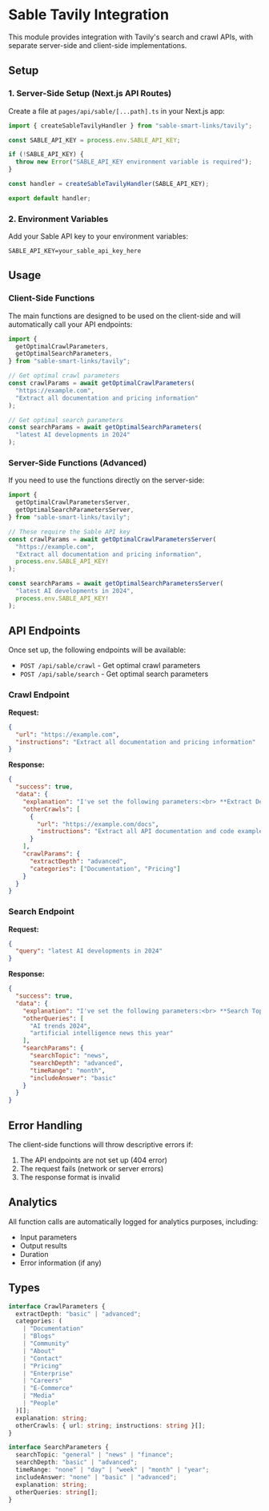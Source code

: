 # Sable Tavily Integration

This module provides integration with Tavily's search and crawl APIs, with separate server-side and client-side implementations.

## Setup

### 1. Server-Side Setup (Next.js API Routes)

Create a file at `pages/api/sable/[...path].ts` in your Next.js app:

```typescript
import { createSableTavilyHandler } from "sable-smart-links/tavily";

const SABLE_API_KEY = process.env.SABLE_API_KEY;

if (!SABLE_API_KEY) {
  throw new Error("SABLE_API_KEY environment variable is required");
}

const handler = createSableTavilyHandler(SABLE_API_KEY);

export default handler;
```

### 2. Environment Variables

Add your Sable API key to your environment variables:

```env
SABLE_API_KEY=your_sable_api_key_here
```

## Usage

### Client-Side Functions

The main functions are designed to be used on the client-side and will automatically call your API endpoints:

```typescript
import {
  getOptimalCrawlParameters,
  getOptimalSearchParameters,
} from "sable-smart-links/tavily";

// Get optimal crawl parameters
const crawlParams = await getOptimalCrawlParameters(
  "https://example.com",
  "Extract all documentation and pricing information"
);

// Get optimal search parameters
const searchParams = await getOptimalSearchParameters(
  "latest AI developments in 2024"
);
```

### Server-Side Functions (Advanced)

If you need to use the functions directly on the server-side:

```typescript
import {
  getOptimalCrawlParametersServer,
  getOptimalSearchParametersServer,
} from "sable-smart-links/tavily";

// These require the Sable API key
const crawlParams = await getOptimalCrawlParametersServer(
  "https://example.com",
  "Extract all documentation and pricing information",
  process.env.SABLE_API_KEY!
);

const searchParams = await getOptimalSearchParametersServer(
  "latest AI developments in 2024",
  process.env.SABLE_API_KEY!
);
```

## API Endpoints

Once set up, the following endpoints will be available:

- `POST /api/sable/crawl` - Get optimal crawl parameters
- `POST /api/sable/search` - Get optimal search parameters

### Crawl Endpoint

**Request:**

```json
{
  "url": "https://example.com",
  "instructions": "Extract all documentation and pricing information"
}
```

**Response:**

```json
{
  "success": true,
  "data": {
    "explanation": "I've set the following parameters:<br> **Extract Depth is advanced** — Complex documentation site.<br> **Categories include Documentation** — Technical content focus.",
    "otherCrawls": [
      {
        "url": "https://example.com/docs",
        "instructions": "Extract all API documentation and code examples"
      }
    ],
    "crawlParams": {
      "extractDepth": "advanced",
      "categories": ["Documentation", "Pricing"]
    }
  }
}
```

### Search Endpoint

**Request:**

```json
{
  "query": "latest AI developments in 2024"
}
```

**Response:**

```json
{
  "success": true,
  "data": {
    "explanation": "I've set the following parameters:<br> **Search Topic is news** — Current events query.<br> **Search Depth is advanced** — Complex topic analysis.",
    "otherQueries": [
      "AI trends 2024",
      "artificial intelligence news this year"
    ],
    "searchParams": {
      "searchTopic": "news",
      "searchDepth": "advanced",
      "timeRange": "month",
      "includeAnswer": "basic"
    }
  }
}
```

## Error Handling

The client-side functions will throw descriptive errors if:

1. The API endpoints are not set up (404 error)
2. The request fails (network or server errors)
3. The response format is invalid

## Analytics

All function calls are automatically logged for analytics purposes, including:

- Input parameters
- Output results
- Duration
- Error information (if any)

## Types

```typescript
interface CrawlParameters {
  extractDepth: "basic" | "advanced";
  categories: (
    | "Documentation"
    | "Blogs"
    | "Community"
    | "About"
    | "Contact"
    | "Pricing"
    | "Enterprise"
    | "Careers"
    | "E-Commerce"
    | "Media"
    | "People"
  )[];
  explanation: string;
  otherCrawls: { url: string; instructions: string }[];
}

interface SearchParameters {
  searchTopic: "general" | "news" | "finance";
  searchDepth: "basic" | "advanced";
  timeRange: "none" | "day" | "week" | "month" | "year";
  includeAnswer: "none" | "basic" | "advanced";
  explanation: string;
  otherQueries: string[];
}
```
